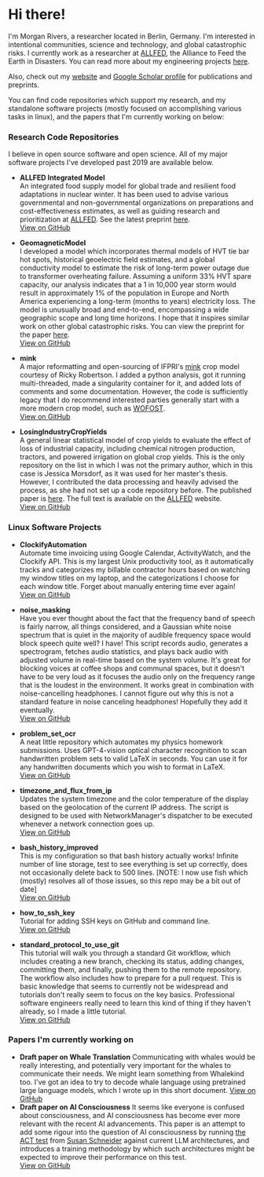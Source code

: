 # Hi there!

I'm Morgan Rivers, a researcher located in Berlin, Germany. I'm interested in intentional communities, science and technology, and global catastrophic risks. I currently work as a researcher at [ALLFED](https://allfed.info/papers/), the Alliance to Feed the Earth in Disasters. You can read more about my engineering projects [here](Portfolio.pdf).

Also, check out my [website](https://morganrivers.com/) and [Google Scholar profile](https://scholar.google.com/citations?user=nXYa_QEAAAAJ) for publications and preprints.

You can find code repositories which support my research, and my standalone software projects (mostly focused on accomplishing various tasks in linux), and the papers that I'm currently working on below:

### Research Code Repositories

I believe in open source software and open science. All of my major software projects I've developed past 2019 are available below.

- **ALLFED Integrated Model**  
  An integrated food supply model for global trade and resilient food adaptations in nuclear winter. It has been used to advise various governmental and non-governmental organizations on preparations and cost-effectiveness estimates, as well as guiding research and prioritization at [ALLFED](https://allfed.info). See the latest preprint [here](https://allfed.info/images/pdfs/Preprint%20V2.0%20Integrated%20assessment%20ALLFED.docx.pdf).  
  [View on GitHub](https://github.com/allfed/allfed-integrated-model)

- **GeomagneticModel**  
  I developed a model which incorporates thermal models of HVT tie bar hot spots, historical geoelectric field estimates, and a global conductivity model to estimate the risk of long-term power outage due to transformer overheating failure. Assuming a uniform 33% HVT spare capacity, our analysis indicates that a 1 in 10,000 year storm would result in approximately 1% of the population in Europe and North America experiencing a long-term (months to years) electricity loss. The model is unusually broad and end-to-end, encompassing a wide geographic scope and long time horizons. I hope that it inspires similar work on other global catastrophic risks. You can view the preprint for the paper [here](https://arxiv.org/abs/2403.18070).  
  [View on GitHub](https://github.com/allfed/GeomagneticModel)

- **mink**  
  A major reformatting and open-sourcing of IFPRI's [mink](https://www.ifpri.org/publication/mink-details-global-gridded-crop-modeling-system) crop model courtesy of Ricky Robertson. I added a python analysis, got it running multi-threaded, made a singularity container for it, and added lots of comments and some documentation. However, the code is sufficiently legacy that I do recommend interested parties generally start with a more modern crop model, such as [WOFOST](https://www.wur.nl/en/research-results/research-institutes/environmental-research/facilities-tools/software-models-and-databases/wofost.htm).  
  [View on GitHub](https://github.com/allfed/mink)

- **LosingIndustryCropYields**  
  A general linear statistical model of crop yields to evaluate the effect of loss of industrial capacity, including chemical nitrogen production, tractors, and powered irrigation on global crop yields. This is the only repository on the list in which I was not the primary author, which in this case is Jessica Morsdorf, as it was used for her master's thesis. However, I contributed the data processing and heavily advised the process, as she had not set up a code repository before. The published paper is [here](https://pubmed.ncbi.nlm.nih.gov/38223898/). The full text is available on the [ALLFED](https://allfed.info) website.  
  [View on GitHub](https://github.com/allfed/LosingIndustryCropYields)

### Linux Software Projects

- **ClockifyAutomation**  
  Automate time invoicing using Google Calendar, ActivityWatch, and the Clockify API. This is my largest Unix productivity tool, as it automatically tracks and categorizes my billable contractor hours based on watching my window titles on my laptop, and the categorizations I choose for each window title. Forget about manually entering time ever again!  
  [View on GitHub](https://github.com/morganrivers/ClockifyAutomation)

- **noise_masking**  
  Have you ever thought about the fact that the frequency band of speech is fairly narrow, all things considered, and a Gaussian white noise spectrum that is quiet in the majority of audible frequency space would block speech quite well? I have! This script records audio, generates a spectrogram, fetches audio statistics, and plays back audio with adjusted volume in real-time based on the system volume. It's great for blocking voices at coffee shops and communal spaces, but it doesn't have to be very loud as it focuses the audio only on the frequency range that is the loudest in the environment. It works great in combination with noise-cancelling headphones. I cannot figure out why this is not a standard feature in noise canceling headphones! Hopefully they add it eventually.  
  [View on GitHub](https://github.com/morganrivers/noise_masking)

- **problem_set_ocr**  
  A neat little repository which automates my physics homework submissions. Uses GPT-4-vision optical character recognition to scan handwritten problem sets to valid LaTeX in seconds. You can use it for any handwritten documents which you wish to format in LaTeX.  
  [View on GitHub](https://github.com/morganrivers/problem_set_ocr)

- **timezone_and_flux_from_ip**  
  Updates the system timezone and the color temperature of the display based on the geolocation of the current IP address. The script is designed to be used with NetworkManager's dispatcher to be executed whenever a network connection goes up.  
  [View on GitHub](https://github.com/morganrivers/timezone_and_flux_from_ip)

- **bash_history_improved**  
  This is my configuration so that bash history actually works! Infinite number of line storage, test to see everything is set up correctly, does not occasionally delete back to 500 lines. [NOTE: I now use fish which (mostly) resolves all of those issues, so this repo may be a bit out of date]  
  [View on GitHub](https://github.com/morganrivers/bash_history_improved)

- **how_to_ssh_key**  
  Tutorial for adding SSH keys on GitHub and command line.  
  [View on GitHub](https://github.com/morganrivers/how_to_ssh_key)

- **standard_protocol_to_use_git**  
  This tutorial will walk you through a standard Git workflow, which includes creating a new branch, checking its status, adding changes, committing them, and finally, pushing them to the remote repository. The workflow also includes how to prepare for a pull request. This is basic knowledge that seems to currently not be widespread and tutorials don't really seem to focus on the key basics. Professional software engineers really need to learn this kind of thing if they haven't already, so I made a little tutorial.  
  [View on GitHub](https://github.com/morganrivers/standard_protocol_to_use_git)

### Papers I'm currently working on
- **Draft paper on Whale Translation**
  Communicating with whales would be really interesting, and potentially very important for the whales to communicate their needs. We might learn something from Whalekind too. I've got an idea to try to decode whale language using pretrained large language models, which I wrote up in this short document.
[View on GitHub](https://github.com/morganrivers/whale_translation/blob/previews/master/paper.pdf)
- **Draft paper on AI Consciousness**
  It seems like everyone is confused about consciousness, and AI consciousness has become ever more relevant with the recent AI advancements. This paper is an attempt to add some rigour into the question of AI consciousness by running [the ACT test](https://ceur-ws.org/Vol-2287/short2.pdf) from [Susan Schneider](https://en.wikipedia.org/wiki/Susan_Schneider) against current LLM architectures, and introduces a training methodology by which such architectures might be expected to improve their performance on this test.  
[View on GitHub](https://github.com/morganrivers/consciousness_paper/blob/previews/master/paper.pdf)

